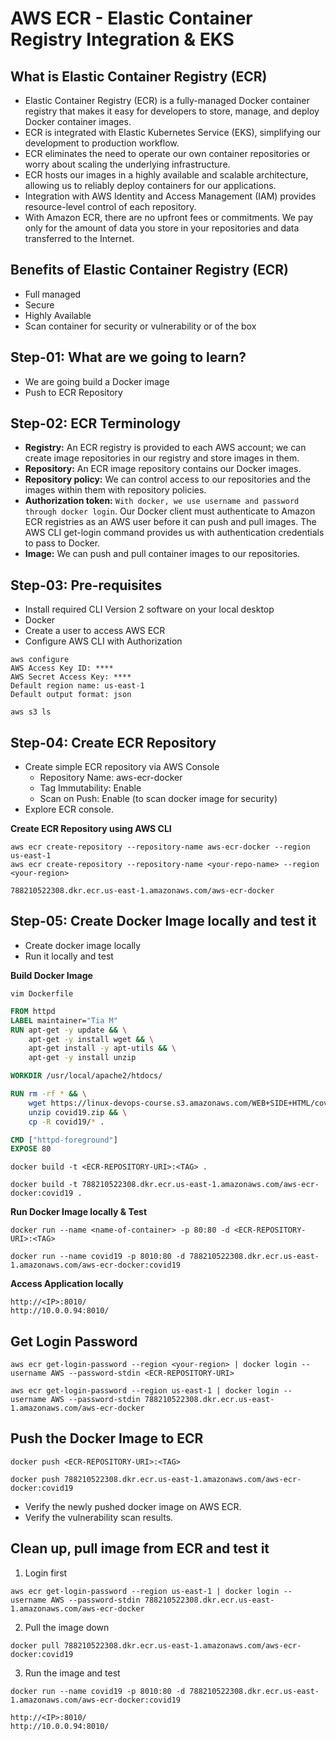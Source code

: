 # AWS ECR - Elastic Container Registry Integration & EKS

## What is Elastic Container Registry (ECR)
- Elastic Container Registry (ECR) is a fully-managed Docker container registry that makes it easy for developers to store, manage, and deploy Docker container images.
- ECR is integrated with Elastic Kubernetes Service (EKS), simplifying our development to production workflow.
- ECR eliminates the need to operate our own container repositories or worry about scaling the underlying infrastructure.
- ECR hosts our images in a highly available and scalable architecture, allowing us to reliably deploy containers for our applications.
- Integration with AWS Identity and Access Management (IAM) provides resource-level control of each repository.
- With Amazon ECR, there are no upfront fees or commitments. We pay only for the amount of data you store in your repositories and data transferred to the Internet.

## Benefits of Elastic Container Registry (ECR)
- Full managed
- Secure
- Highly Available
- Scan container for security or vulnerability or of the box

## Step-01: What are we going to learn?
- We are going build a Docker image 
- Push to ECR Repository

## Step-02: ECR Terminology
 - **Registry:** An  ECR registry is provided to each AWS account; we can create image repositories in our registry and store images in them. 
- **Repository:** An ECR image repository contains our Docker images. 
- **Repository policy:** We can control access to our repositories and the images within them with repository policies. 
- **Authorization token:** `With docker, we use username and password through docker login`. Our Docker client must authenticate to Amazon ECR registries as an AWS user before it can push and pull images. The AWS CLI get-login command provides us with authentication credentials to pass to Docker. 
- **Image:** We can push and pull container images to our repositories.  

## Step-03: Pre-requisites
- Install required CLI Version 2 software on your local desktop
- Docker 
- Create a user to access AWS ECR
- Configure AWS CLI with Authorization

```
aws configure
AWS Access Key ID: ****
AWS Secret Access Key: ****
Default region name: us-east-1
Default output format: json

aws s3 ls
```   

## Step-04: Create ECR Repository
- Create simple ECR repository via AWS Console 
   - Repository Name: aws-ecr-docker
   - Tag Immutability: Enable
   - Scan on Push: Enable (to scan docker image for security)
- Explore ECR console. 

**Create ECR Repository using AWS CLI**
```
aws ecr create-repository --repository-name aws-ecr-docker --region us-east-1
aws ecr create-repository --repository-name <your-repo-name> --region <your-region>

788210522308.dkr.ecr.us-east-1.amazonaws.com/aws-ecr-docker
```

## Step-05: Create Docker Image locally and test it
- Create docker image locally
- Run it locally and test

**Build Docker Image**
```
vim Dockerfile
```

```Dockerfile
FROM httpd
LABEL maintainer="Tia M"
RUN apt-get -y update && \
    apt-get -y install wget && \
    apt-get install -y apt-utils && \
    apt-get -y install unzip

WORKDIR /usr/local/apache2/htdocs/

RUN rm -rf * && \
    wget https://linux-devops-course.s3.amazonaws.com/WEB+SIDE+HTML/covid19.zip && \
    unzip covid19.zip && \
    cp -R covid19/* . 

CMD ["httpd-foreground"]
EXPOSE 80
```

```
docker build -t <ECR-REPOSITORY-URI>:<TAG> . 

docker build -t 788210522308.dkr.ecr.us-east-1.amazonaws.com/aws-ecr-docker:covid19 . 
```

**Run Docker Image locally & Test**
```
docker run --name <name-of-container> -p 80:80 -d <ECR-REPOSITORY-URI>:<TAG>

docker run --name covid19 -p 8010:80 -d 788210522308.dkr.ecr.us-east-1.amazonaws.com/aws-ecr-docker:covid19
```

**Access Application locally**
```
http://<IP>:8010/
http://10.0.0.94:8010/
```

## Get Login Password
```
aws ecr get-login-password --region <your-region> | docker login --username AWS --password-stdin <ECR-REPOSITORY-URI>

aws ecr get-login-password --region us-east-1 | docker login --username AWS --password-stdin 788210522308.dkr.ecr.us-east-1.amazonaws.com/aws-ecr-docker
```

## Push the Docker Image to ECR
```
docker push <ECR-REPOSITORY-URI>:<TAG>

docker push 788210522308.dkr.ecr.us-east-1.amazonaws.com/aws-ecr-docker:covid19
```
- Verify the newly pushed docker image on AWS ECR. 
- Verify the vulnerability scan results. 

## Clean up, pull image from ECR and test it
1. Login first 
```
aws ecr get-login-password --region us-east-1 | docker login --username AWS --password-stdin 788210522308.dkr.ecr.us-east-1.amazonaws.com/aws-ecr-docker
```
2. Pull the image down
```
docker pull 788210522308.dkr.ecr.us-east-1.amazonaws.com/aws-ecr-docker:covid19
```

3. Run the image and test
```
docker run --name covid19 -p 8010:80 -d 788210522308.dkr.ecr.us-east-1.amazonaws.com/aws-ecr-docker:covid19
```

```
http://<IP>:8010/
http://10.0.0.94:8010/
```